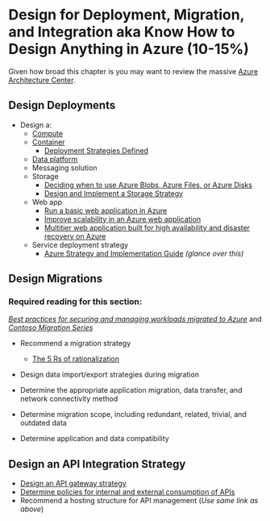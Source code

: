 # Design for Deployment, Migration, and Integration aka Know How to Design Anything in Azure (10-15%) 

Given how broad this chapter is you may want to review the massive [Azure Architecture Center](https://docs.microsoft.com/en-us/azure/architecture/).

## Design Deployments
* Design a:
    * [Compute](https://docs.microsoft.com/en-us/azure/architecture/guide/technology-choices/compute-overview)
    * [Container](https://docs.microsoft.com/en-us/azure/architecture/example-scenario/apps/devops-with-aks)
        * [Deployment Strategies Defined](http://blog.itaysk.com/2017/11/20/deployment-strategies-defined)
    * [Data platform](https://docs.microsoft.com/en-us/azure/architecture/data-guide/)
    * Messaging solution
    * Storage
        * [Deciding when to use Azure Blobs, Azure Files, or Azure Disks](https://docs.microsoft.com/en-us/azure/storage/common/storage-decide-blobs-files-disks)
        * [Design and Implement a Storage Strategy](https://www.lynda.com/Azure-tutorials/Microsoft-Azure-Design-Implement-Storage-Strategy/534642-2.html)
    * Web app
        * [Run a basic web application in Azure](https://docs.microsoft.com/en-us/azure/architecture/reference-architectures/app-service-web-app/basic-web-app)
        * [Improve scalability in an Azure web application](https://docs.microsoft.com/en-us/azure/architecture/reference-architectures/app-service-web-app/scalable-web-app)
        * [Multitier web application built for high availability and disaster recovery on Azure](https://docs.microsoft.com/en-us/azure/architecture/example-scenario/infrastructure/multi-tier-app-disaster-recovery)
    * Service deployment strategy
        * [Azure Strategy and Implementation Guide](https://azure.microsoft.com/en-us/resources/azure-strategy-and-implementation-guide/en-us/) *(glance over this)*

## Design Migrations

### Required reading for this section:
 *[Best practices for securing and managing workloads migrated to Azure](https://docs.microsoft.com/en-us/azure/migrate/migrate-best-practices-security-management)* and *[Contoso Migration Series](https://docs.microsoft.com/en-us/azure/migrate/contoso-migration-overview)*

* Recommend a migration strategy
    * [The 5 Rs of rationalization](https://docs.microsoft.com/en-us/azure/architecture/cloud-adoption/digital-estate/5-rs-of-rationalization)

* Design data import/export strategies during migration
* Determine the appropriate application migration, data transfer, and network connectivity method
* Determine migration scope, including redundant, related, trivial, and outdated data
* Determine application and data compatibility


## Design an API Integration Strategy
* [Design an API gateway strategy](https://docs.microsoft.com/en-us/azure/architecture/best-practices/api-design)
* [Determine policies for internal and external consumption of APIs](https://docs.microsoft.com/en-us/azure/architecture/best-practices/api-implementation)
* Recommend a hosting structure for API management (*Use same link as above*)